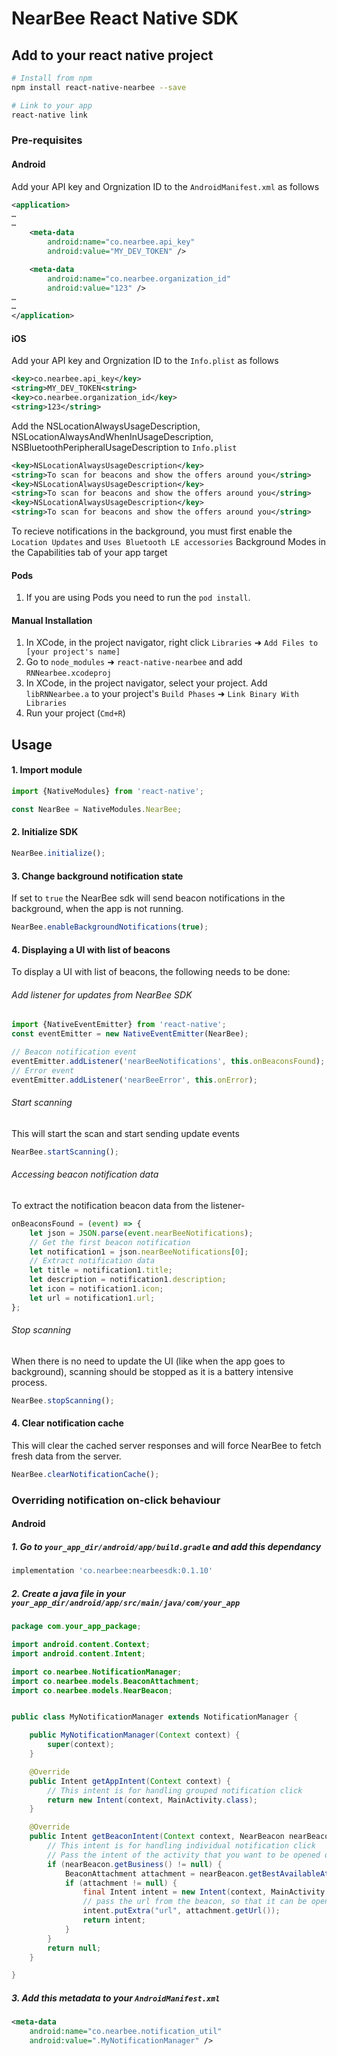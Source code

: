 
# NearBee React Native SDK

## Add to your react native project

```bash
# Install from npm
npm install react-native-nearbee --save
```

```bash
# Link to your app
react-native link
```

### Pre-requisites

#### Android

Add your API key and Orgnization ID to the `AndroidManifest.xml` as follows

```xml
<application>
…
…
    <meta-data
        android:name="co.nearbee.api_key"
        android:value="MY_DEV_TOKEN" />

    <meta-data
        android:name="co.nearbee.organization_id"
        android:value="123" />
…
…
</application>
```

#### iOS

Add your API key and Orgnization ID to the `Info.plist` as follows

```xml
<key>co.nearbee.api_key</key>
<string>MY_DEV_TOKEN<string>
<key>co.nearbee.organization_id</key>
<string>123</string>
``` 

Add the NSLocationAlwaysUsageDescription, NSLocationAlwaysAndWhenInUsageDescription, NSBluetoothPeripheralUsageDescription to `Info.plist`

```xml
<key>NSLocationAlwaysUsageDescription</key>
<string>To scan for beacons and show the offers around you</string>
<key>NSLocationAlwaysUsageDescription</key>
<string>To scan for beacons and show the offers around you</string>
<key>NSLocationAlwaysUsageDescription</key>
<string>To scan for beacons and show the offers around you</string>
```

To recieve notifications in the background, you must first enable the `Location Updates` and `Uses Bluetooth LE accessories` Background Modes in the Capabilities tab of your app target

#### Pods
1. If you are using Pods you need to run the `pod install`.

#### Manual Installation
1. In XCode, in the project navigator, right click `Libraries` ➜ `Add Files to [your project's name]`
2. Go to `node_modules` ➜ `react-native-nearbee` and add `RNNearbee.xcodeproj`
3. In XCode, in the project navigator, select your project. Add `libRNNearbee.a` to your project's `Build Phases` ➜ `Link Binary With Libraries`
4. Run your project (`Cmd+R`)


## Usage

#### 1. Import module

```javascript
import {NativeModules} from 'react-native';

const NearBee = NativeModules.NearBee;
```

#### 2. Initialize SDK

```javascript
NearBee.initialize();
```

#### 3. Change background notification state
If set to `true` the NearBee sdk will send beacon notifications in the background, when the app is not running.
```javascript
NearBee.enableBackgroundNotifications(true);
```

#### 4. Displaying a UI with list of beacons

To display a UI with list of beacons, the following needs to be done:

###### Add listener for updates from NearBee SDK
```javascript
import {NativeEventEmitter} from 'react-native';
const eventEmitter = new NativeEventEmitter(NearBee);

// Beacon notification event
eventEmitter.addListener('nearBeeNotifications', this.onBeaconsFound);
// Error event
eventEmitter.addListener('nearBeeError', this.onError);
```

###### Start scanning

This will start the scan and start sending update events
```javascript
NearBee.startScanning();
```

###### Accessing beacon notification data
To extract the notification beacon data from the listener-
```javascript
onBeaconsFound = (event) => {
    let json = JSON.parse(event.nearBeeNotifications);
    // Get the first beacon notification
    let notification1 = json.nearBeeNotifications[0];
    // Extract notification data
    let title = notification1.title;
    let description = notification1.description;
    let icon = notification1.icon;
    let url = notification1.url;
};
```
###### Stop scanning

When there is no need to update the UI (like when the app goes to background), scanning should be stopped as it is a battery intensive process.

```javascript
NearBee.stopScanning();
```

#### 4. Clear notification cache

This will clear the cached server responses and will force NearBee to fetch fresh data from the server.

```javascript
NearBee.clearNotificationCache();
```


### Overriding notification on-click behaviour

#### Android

##### 1. Go to `your_app_dir/android/app/build.gradle` and add this dependancy
```gradle
implementation 'co.nearbee:nearbeesdk:0.1.10'
```

##### 2. Create a java file in your `your_app_dir/android/app/src/main/java/com/your_app` 

```java
package com.your_app_package;

import android.content.Context;
import android.content.Intent;

import co.nearbee.NotificationManager;
import co.nearbee.models.BeaconAttachment;
import co.nearbee.models.NearBeacon;


public class MyNotificationManager extends NotificationManager {

    public MyNotificationManager(Context context) {
        super(context);
    }

    @Override
    public Intent getAppIntent(Context context) {
        // This intent is for handling grouped notification click
        return new Intent(context, MainActivity.class);
    }

    @Override
    public Intent getBeaconIntent(Context context, NearBeacon nearBeacon) {
        // This intent is for handling individual notification click
        // Pass the intent of the activity that you want to be opened on click
        if (nearBeacon.getBusiness() != null) {
            BeaconAttachment attachment = nearBeacon.getBestAvailableAttachment(context);
            if (attachment != null) {
                final Intent intent = new Intent(context, MainActivity.class);
                // pass the url from the beacon, so that it can be opened from your activity
                intent.putExtra("url", attachment.getUrl());
                return intent;
            }
        }
        return null;
    }

}

```

##### 3. Add this metadata to your `AndroidManifest.xml`

```xml
<meta-data
    android:name="co.nearbee.notification_util"
    android:value=".MyNotificationManager" />
```
